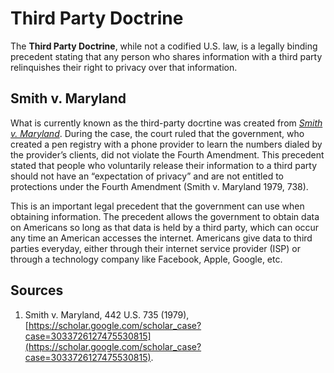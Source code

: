 # Third Party Doctrine
The **Third Party Doctrine**, while not a codified U.S. law, is a legally binding precedent stating that any person who shares information with a third party relinquishes their right to privacy over that information.

## Smith v. Maryland
What is currently known as the third-party docrtine was created from *[Smith v. Maryland](https://en.wikipedia.org/wiki/Smith_v._Maryland)*. During the case, the court ruled that the government, who created a pen registry with a phone provider to learn the numbers dialed by the provider’s clients, did not violate the Fourth Amendment. This precedent stated that people who voluntarily release their information to a third party should not have an “expectation of privacy” and are not entitled to protections under the Fourth Amendment (Smith v. Maryland 1979, 738). 

This is an important legal precedent that the government can use when obtaining information. The precedent allows the government to obtain data on Americans so long as that data is held by a third party, which can occur any time an American accesses the internet. Americans give data to third parties everyday, either through their internet service provider (ISP) or through a technology company like Facebook, Apple, Google, etc. 

## Sources
1. Smith v. Maryland, 442 U.S. 735 (1979), [https://scholar.google.com/scholar_case?case=3033726127475530815](https://scholar.google.com/scholar_case?case=3033726127475530815).